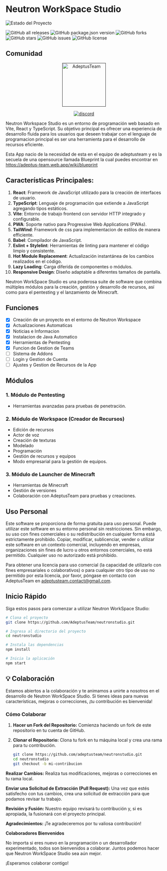 # Neutron WorkSpace Studio

![Estado del Proyecto](https://img.shields.io/badge/Estado-En%20Desarrollo-yellow)

![GitHub all releases](https://img.shields.io/github/downloads/adeptusteam/neutronstudio/total)
![GitHub package.json version](https://img.shields.io/github/package-json/v/adeptusteam/neutronstudio)
![GitHub forks](https://img.shields.io/github/forks/adeptusteam/neutronstudio?color=violet)
![GitHub stars](https://img.shields.io/github/stars/adeptusteam/neutronstudio?color=fa6470)
![GitHub issues](https://img.shields.io/github/issues/adeptusteam/neutronstudio?color=d8b22d)
![GitHub license](https://img.shields.io/badge/lisence-Uso%20Personal-green)

## Comunidad
[<p align="center"><img src="https://cdn.discordapp.com/attachments/1158148279717089331/1167494999643005049/logo.png?ex=654e5572&is=653be072&hm=9a50931e13f3db8fc98a9534758b8a7e56d23646fb8eaa712111e47d5df1f596&" alt="AdeptusTeam" style="height: 140;">]()
[<p align="center"><img src="https://discordapp.com/api/guilds//1018586665100513412/embed.png?style=banner2" alt="discord">](https://discord.gg/Dx9wG8TWEV) 

Neutron Workspace Studio es un entorno de programación web basado en Vite, React y TypeScript. Su objetivo principal es ofrecer una experiencia de desarrollo fluida para los usuarios que deseen trabajar con el lenguaje de programacion principal es ser una herramienta para el desarrollo de recursos eficiente.

Esta App nacio de la necesidad de esta en el equipo de adeptusteam y es la secuela de una opensource llamada Blueprint la cual puedes encontrar en
https://adeptus-team.web.app/wiki/blueprint

## Características Principales:
1. **React**: Framework de JavaScript utilizado para la creación de interfaces de usuario.
2. **TypeScript**: Lenguaje de programación que extiende a JavaScript agregando tipos estáticos.
3. **Vite**: Entorno de trabajo frontend con servidor HTTP integrado y configurable.
4. **PWA**: Soporte nativo para Progressive Web Applications (PWAs).
5. **TailWind**: Framework de css para implementacion de estilos de manera efficiente.
6. **Babel**: Compilador de JavaScript.
7. **Eslint + Stylelint**: Herramientas de linting para mantener el código limpio y consistente.
8. **Hot Module Replacement**: Actualización instantánea de los cambios realizados en el código.
9.  **Lazy Loading**: Carga diferida de componentes o módulos.
10. **Responsive Design**: Diseño adaptable a diferentes tamaños de pantalla.

Neutron WorkSpace Studio es una poderosa suite de software que combina múltiples módulos para la creación, gestión y desarrollo de recursos, así como para el pentesting y el lanzamiento de Minecraft.

## Funciones
* [x] Creación de un proyecto en el entorno de Neutron Workspace
* [X] Actualizaciones Automaticas
* [X] Noticias e Informacion
* [X] Instalacion de Java Automatico
* [X] Herramientas de Pentesting
* [X] Funcion de Gestion de Teams
* [ ] Sistema de Addons
* [ ] Login y Gestion de Cuenta
* [ ] Ajustes y Gestion de Recursos de la App 

## Módulos

### 1. Módulo de Pentesting
- Herramientas avanzadas para pruebas de penetración.

### 2. Módulo de Workspace (Creador de Recursos)
- Edición de recursos
- Actor de voz
- Creación de texturas
- Modelado
- Programación
- Gestión de recursos y equipos
- Modo empresarial para la gestión de equipos.

### 3. Módulo de Launcher de Minecraft
- Herramientas de Minecraft
- Gestión de versiones
- Colaboración con AdeptusTeam para pruebas y creaciones.

## Uso Personal

Este software se proporciona de forma gratuita para uso personal. Puede utilizar este software en su entorno personal sin restricciones. Sin embargo, su uso con fines comerciales o su redistribución en cualquier forma está estrictamente prohibido. Copiar, modificar, sublicenciar, vender o utilizar este software en un contexto comercial, incluyendo en empresas, organizaciones sin fines de lucro u otros entornos comerciales, no está permitido. Cualquier uso no autorizado está prohibido.

Para obtener una licencia para uso comercial (la capacidad de utilizarlo con fines empresariales o colaborativos) o para cualquier otro tipo de uso no permitido por esta licencia, por favor, póngase en contacto con AdeptusTeam en adeptusteam.contact@gmail.com.

## Inicio Rápido

Siga estos pasos para comenzar a utilizar Neutron WorkSpace Studio:

```bash
# Clona el proyecto
git clone https://github.com/AdeptusTeam/neutronstudio.git

# Ingresa al directorio del proyecto
cd neutronstudio

# Instala las dependencias
npm install

# Inicia la aplicación
npm start
```

## 💡 Colaboración

Estamos abiertos a la colaboración y te animamos a unirte a nosotros en el desarrollo de Neutron WorkSpace Studio. Si tienes ideas para nuevas características, mejoras o correcciones, ¡tu contribución es bienvenida!

### Cómo Colaborar

1. **Hacer un Fork del Repositorio:** Comienza haciendo un fork de este repositorio en tu cuenta de GitHub.

2. **Clonar el Repositorio:** Clona tu fork en tu máquina local y crea una rama para tu contribución.

   ```bash
   git clone https://github.com/adeptusteam/neutronstudio.git
   cd neutronstudio
   git checkout -b mi-contribucion
**Realizar Cambios:** Realiza tus modificaciones, mejoras o correcciones en tu rama local.

**Enviar una Solicitud de Extracción (Pull Request):** Una vez que estés satisfecho con tus cambios, crea una solicitud de extracción para que podamos revisar tu trabajo.

**Revisión y Fusión:** Nuestro equipo revisará tu contribución y, si es apropiada, la fusionará con el proyecto principal.

**Agradecimientos:** ¡Te agradeceremos por tu valiosa contribución!

**Colaboradores Bienvenidos**

No importa si eres nuevo en la programación o un desarrollador experimentado, todos son bienvenidos a colaborar. Juntos podemos hacer que Neutron WorkSpace Studio sea aún mejor.

¡Esperamos colaborar contigo!
